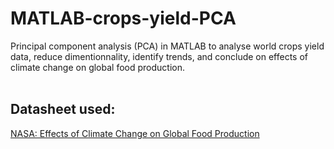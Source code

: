 # MATLAB-crops-yield-PCA
Principal component analysis (PCA) in MATLAB to analyse world crops yield data, reduce dimentionnality, identify trends, and conclude on effects of climate change on global food production.<br>
<br>
## Datasheet used:
[NASA: Effects of Climate Change on Global Food Production](https://data.world/nasa/effects-of-climate-change-on-global-food-production-v-1/workspace/file?filename=crops-yield-changes-hadcm3-sres.xls)
